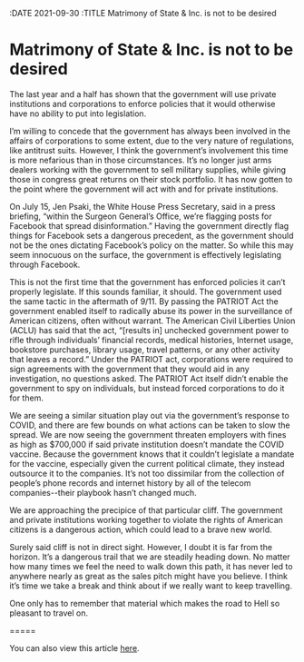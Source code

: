 :DATE 2021-09-30
:TITLE Matrimony of State & Inc. is not to be desired
# Matrimony of State & Inc. is not to be desired

The last year and a half has shown that the government will use private institutions and corporations to enforce policies that it would otherwise have no ability to put into legislation.

I’m willing to concede that the government has always been involved in the affairs of corporations to some extent, due to the very nature of regulations, like antitrust suits. However, I think the government’s involvement this time is more nefarious than in those circumstances. It’s no longer just arms dealers working with the government to sell military supplies, while giving those in congress great returns on their stock portfolio. It has now gotten to the point where the government will act with and for private institutions.

On July 15, Jen Psaki, the White House Press Secretary, said in a press briefing, “within the Surgeon General’s Office, we’re flagging posts for Facebook that spread disinformation.” Having the government directly flag things for Facebook sets a dangerous precedent, as the government should not be the ones dictating Facebook’s policy on the matter. So while this may seem innocuous on the surface, the government is effectively legislating through Facebook.

This is not the first time that the government has enforced policies it can’t properly legislate. If this sounds familiar, it should. The government used the same tactic in the aftermath of 9/11. By passing the PATRIOT Act the government enabled itself to radically abuse its power in the surveillance of American citizens, often without warrant. The American Civil Liberties Union (ACLU) has said that the act, “[results in] unchecked government power to rifle through individuals’ financial records, medical histories, Internet usage, bookstore purchases, library usage, travel patterns, or any other activity that leaves a record.” Under the PATRIOT act, corporations were required to sign agreements with the government that they would aid in any investigation, no questions asked. The PATRIOT Act itself didn’t enable the government to spy on individuals, but instead forced corporations to do it for them.

We are seeing a similar situation play out via the government’s response to COVID, and there are few bounds on what actions can be taken to slow the spread. We are now seeing the government threaten employers with fines as high as $700,000 if said private institution doesn’t mandate the COVID vaccine. Because the government knows that it couldn’t legislate a mandate for the vaccine, especially given the current political climate, they instead outsource it to the companies. It’s not too dissimilar from the collection of people’s phone records and internet history by all of the telecom companies--their playbook hasn’t changed much.

We are approaching the precipice of that particular cliff. The government and private institutions working together to violate the rights of American citizens is a dangerous action, which could lead to a brave new world.

Surely said cliff is not in direct sight. However, I doubt it is far from the horizon. It’s a dangerous trail that we are steadily heading down. No matter how many times we feel the need to walk down this path, it has never led to anywhere nearly as great as the sales pitch might have you believe. I think it’s time we take a break and think about if we really want to keep travelling.

One only has to remember that material which makes the road to Hell so pleasant to travel on.

=====

You can also view this article [here](https://www.valpotorch.com/opinion/article_fa878094-2271-11ec-9f91-3f25fbb11dfb.html).

